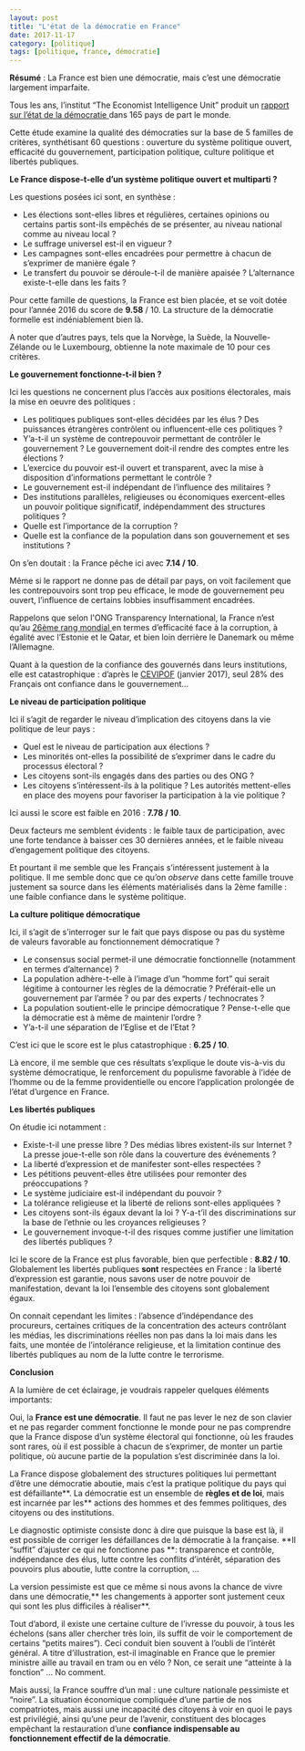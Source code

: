 ```yaml
---
layout: post
title: "L'état de la démocratie en France"
date: 2017-11-17
category: [politique]
tags: [politique, france, démocratie]
---
```

**Résumé** : La France est bien une démocratie, mais c’est une démocratie largement imparfaite.

Tous les ans, l’institut “The Economist Intelligence Unit” produit un [rapport sur l’état de la démocratie ](https://www.eiu.com/topic/democracy-index)dans 165 pays de part le monde.

Cette étude examine la qualité des démocraties sur la base de 5 familles de critères, synthétisant 60 questions : ouverture du système politique ouvert, efficacité du gouvernement, participation politique, culture politique et libertés publiques.

<!--more-->

**Le France dispose-t-elle d’un système politique ouvert et multiparti ?**

Les questions posées ici sont, en synthèse :

- Les élections sont-elles libres et régulières, certaines opinions ou certains partis sont-ils empêchés de se présenter, au niveau national comme au niveau local ?
- Le suffrage universel est-il en vigueur ?
- Les campagnes sont-elles encadrées pour permettre à chacun de s’exprimer de manière égale ?
- Le transfert du pouvoir se déroule-t-il de manière apaisée ? L’alternance existe-t-elle dans les faits ?

Pour cette famille de questions, la France est bien placée, et se voit dotée pour l’année 2016 du score de **9.58** / 10. La structure de la démocratie formelle est indéniablement bien là.

A noter que d’autres pays, tels que la Norvège, la Suède, la Nouvelle-Zélande ou le Luxembourg, obtienne la note maximale de 10 pour ces critères.

**Le gouvernement fonctionne-t-il bien ?**

Ici les questions ne concernent plus l’accès aux positions électorales, mais la mise en oeuvre des politiques :

- Les politiques publiques sont-elles décidées par les élus ? Des puissances étrangères contrôlent ou influencent-elle ces politiques ?
- Y’a-t-il un système de contrepouvoir permettant de contrôler le gouvernement ? Le gouvernement doit-il rendre des comptes entre les élections ?
- L’exercice du pouvoir est-il ouvert et transparent, avec la mise à disposition d’informations permettant le contrôle ?
- Le gouvernement est-il indépendant de l’influence des militaires ?
- Des institutions parallèles, religieuses ou économiques exercent-elles un pouvoir politique significatif, indépendamment des structures politiques ?
- Quelle est l’importance de la corruption ?
- Quelle est la confiance de la population dans son gouvernement et ses institutions ?

On s’en doutait : la France pêche ici avec **7.14 / 10**.

Même si le rapport ne donne pas de détail par pays, on voit facilement que les contrepouvoirs sont trop peu efficace, le mode de gouvernement peu ouvert, l’influence de certains lobbies insuffisamment encadrées.

Rappelons que selon l'ONG Transparency International, la France n’est qu’au [26ème rang mondial ](http://www.wikiwand.com/fr/Indice_de_perception_de_la_corruption)en termes d’efficacité face à la corruption, à égalité avec l’Estonie et le Qatar, et bien loin derrière le Danemark ou même l’Allemagne.

Quant à la question de la confiance des gouvernés dans leurs institutions, elle est catastrophique : d’après le [CEVIPOF](http://www.cevipof.com/fr/le-barometre-de-la-confiance-politique-du-cevipof/resultats-1/vague8/) (janvier 2017), seul 28% des Français ont confiance dans le gouvernement…

**Le niveau de participation politique**

Ici il s’agit de regarder le niveau d’implication des citoyens dans la vie politique de leur pays :

- Quel est le niveau de participation aux élections ?
- Les minorités ont-elles la possibilité de s’exprimer dans le cadre du processus électoral ?
- Les citoyens sont-ils engagés dans des parties ou des ONG ?
- Les citoyens s’intéressent-ils à la politique ? Les autorités mettent-elles en place des moyens pour favoriser la participation à la vie politique ?

Ici aussi le score est faible en 2016 : **7.78 / 10**.

Deux facteurs me semblent évidents : le faible taux de participation, avec une forte tendance à baisser ces 30 dernières années, et le faible niveau d’engagement politique des citoyens.

Et pourtant il me semble que les Français s’intéressent justement à la politique. Il me semble donc que ce qu’on _observe_ dans cette famille trouve justement sa source dans les éléments matérialisés dans la 2ème famille : une faible confiance dans le système politique.

**La culture politique démocratique**

Ici, il s’agit de s’interroger sur le fait que pays dispose ou pas du système de valeurs favorable au fonctionnement démocratique ?

- Le consensus social permet-il une démocratie fonctionnelle (notamment en termes d’alternance) ?
- La population adhère-t-elle à l’image d’un “homme fort” qui serait légitime à contourner les règles de la démocratie ? Préférait-elle un gouvernement par l’armée ? ou par des experts / technocrates ?
- La population soutient-elle le principe démocratique ? Pense-t-elle que la démocratie est à même de maintenir l’ordre ?
- Y’a-t-il une séparation de l’Eglise et de l’Etat ?

C’est ici que le score est le plus catastrophique : **6.25 / 10**.

Là encore, il me semble que ces résultats s’explique le doute vis-à-vis du système démocratique, le renforcement du populisme favorable à l’idée de l’homme ou de la femme providentielle ou encore l’application prolongée de l’état d’urgence en France.

**Les libertés publiques**

On étudie ici notamment :

- Existe-t-il une presse libre ? Des médias libres existent-ils sur Internet ? La presse joue-t-elle son rôle dans la couverture des événements ?
- La liberté d’expression et de manifester sont-elles respectées ?
- Les pétitions peuvent-elles être utilisées pour remonter des préoccupations ?
- Le système judiciaire est-il indépendant du pouvoir ?
- La tolérance religieuse et la liberté de relions sont-elles appliquées ?
- Les citoyens sont-ils égaux devant la loi ? Y-a-t’il des discriminations sur la base de l’ethnie ou les croyances religieuses ?
- Le gouvernement invoque-t-il des risques comme justifier une limitation des libertés publiques ?

Ici le score de la France est plus favorable, bien que perfectible : **8.82 / 10**. Globalement les libertés publiques **sont** respectées en France : la liberté d’expression est garantie, nous savons user de notre pouvoir de manifestation, devant la loi l’ensemble des citoyens sont globalement égaux.

On connait cependant les limites : l’absence d’indépendance des procureurs, certaines critiques de la concentration des acteurs contrôlant les médias, les discriminations réelles non pas dans la loi mais dans les faits, une montée de l’intolérance religieuse, et la limitation continue des libertés publiques au nom de la lutte contre le terrorisme.

**Conclusion**

A la lumière de cet éclairage, je voudrais rappeler quelques éléments importants:

Oui, la **France est une démocratie**. Il faut ne pas lever le nez de son clavier et ne pas regarder comment fonctionne le monde pour ne pas comprendre que la France dispose d’un système électoral qui fonctionne, où les fraudes sont rares, où il est possible à chacun de s’exprimer, de monter un partie politique, où aucune partie de la population s’est discriminée dans la loi.

La France dispose globalement des structures politiques lui permettant d’être une démocratie aboutie, mais c’est la pratique politique du pays qui est défaillante**. La démocratie est un ensemble de **règles et de loi**, mais est incarnée par les** actions des hommes et des femmes politiques, des citoyens ou des institutions.

Le diagnostic optimiste consiste donc à dire que puisque la base est là, il est possible de corriger les défaillances de la démocratie à la française. **Il “suffit” d’ajuster ce qui ne fonctionne pas **: transparence et contrôle, indépendance des élus, lutte contre les conflits d’intérêt, séparation des pouvoirs plus aboutie, lutte contre la corruption, …

La version pessimiste est que ce même si nous avons la chance de vivre dans une démocratie,** les changements à apporter sont justement ceux qui sont les plus difficiles à réaliser**.

Tout d’abord, il existe une certaine culture de l’ivresse du pouvoir, à tous les échelons (sans aller chercher très loin, ils suffit de voir le comportement de certains “petits maires”). Ceci conduit bien souvent à l’oubli de l’intérêt général. A titre d’illustration, est-il imaginable en France que le premier ministre aille au travail en tram ou en vélo ? Non, ce serait une “atteinte à la fonction” … No comment.

Mais aussi, la France souffre d’un mal : une culture nationale pessimiste et “noire”. La situation économique compliquée d’une partie de nos compatriotes, mais aussi une incapacité des citoyens à voir en quoi le pays est privilégié, ainsi qu’une peur de l’avenir, constituent des blocages empêchant la restauration d’une **confiance indispensable au fonctionnement effectif de la démocratie**.
